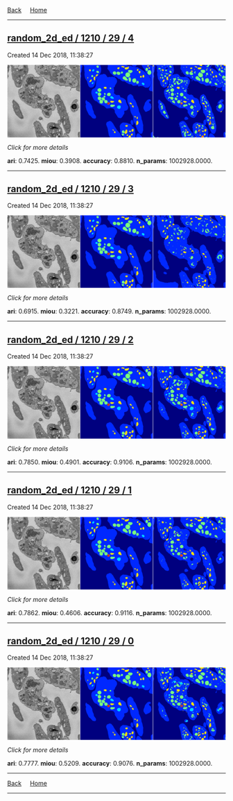 
[Back](..)&nbsp;&nbsp;&nbsp;&nbsp;&nbsp;[Home](https://leapmanlab.github.io/snapshots)

---

<div class="summary"><a href="4"><h2>random_2d_ed / 1210 / 29 / 4</h2></a><p>Created 14 Dec 2018, 11:38:27
</p><a href="4"><img src="4/media/summary.png" align="center"></a><p>
<i>Click for more details</i>
</p></div>

**ari**: 0.7425. **miou**: 0.3908. **accuracy**: 0.8810. **n_params**: 1002928.0000. 

---

<div class="summary"><a href="3"><h2>random_2d_ed / 1210 / 29 / 3</h2></a><p>Created 14 Dec 2018, 11:38:27
</p><a href="3"><img src="3/media/summary.png" align="center"></a><p>
<i>Click for more details</i>
</p></div>

**ari**: 0.6915. **miou**: 0.3221. **accuracy**: 0.8749. **n_params**: 1002928.0000. 

---

<div class="summary"><a href="2"><h2>random_2d_ed / 1210 / 29 / 2</h2></a><p>Created 14 Dec 2018, 11:38:27
</p><a href="2"><img src="2/media/summary.png" align="center"></a><p>
<i>Click for more details</i>
</p></div>

**ari**: 0.7850. **miou**: 0.4901. **accuracy**: 0.9106. **n_params**: 1002928.0000. 

---

<div class="summary"><a href="1"><h2>random_2d_ed / 1210 / 29 / 1</h2></a><p>Created 14 Dec 2018, 11:38:27
</p><a href="1"><img src="1/media/summary.png" align="center"></a><p>
<i>Click for more details</i>
</p></div>

**ari**: 0.7862. **miou**: 0.4606. **accuracy**: 0.9116. **n_params**: 1002928.0000. 

---

<div class="summary"><a href="0"><h2>random_2d_ed / 1210 / 29 / 0</h2></a><p>Created 14 Dec 2018, 11:38:27
</p><a href="0"><img src="0/media/summary.png" align="center"></a><p>
<i>Click for more details</i>
</p></div>

**ari**: 0.7777. **miou**: 0.5209. **accuracy**: 0.9076. **n_params**: 1002928.0000. 

---

[Back](..)&nbsp;&nbsp;&nbsp;&nbsp;&nbsp;[Home](https://leapmanlab.github.io/snapshots)

---